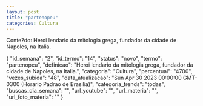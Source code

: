 ```yaml
---
layout: post
title: "partenopeu"
categories: Cultura
---
```

Conte?do: Heroi lendario da mitologia grega, fundador da cidade de Napoles, na Italia.

{
  "id_semana": "2",
  "id_termo": "14",
  "status": "novo",
  "termo": "partenopeu",
  "definicao": "Heroi lendario da mitologia grega, fundador da cidade de Napoles, na Italia.",
  "categoria": "Cultura",
  "percentual": "4700",
  "vezes_subida": "48",
  "data_atualizacao": "Sun Apr 30 2023 00:00:00 GMT-0300 (Horario Padrao de Brasilia)",
  "categoria_trends": "todas",
  "buscas_dia_semana": "",
  "url_youtube": "",
  "url_materia": "",
  "url_foto_materia": ""
}